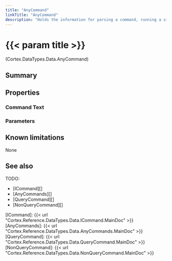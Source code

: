 ```yaml
---
title: "AnyCommand"
linkTitle: "AnyCommand"
description: "Holds the information for parsing a command, running a single query and non query command on a data source."
---
```


# {{< param title >}}

<p class="namespace">(Cortex.DataTypes.Data.AnyCommand)</p>

## Summary

## Properties

### Command Text

### Parameters

## Known limitations

None

## See also

TODO:

- [ICommand][]
- [AnyCommands][]
- [QueryCommand][]
- [NonQueryCommand][]

[ICommand]: {{< url "Cortex.Reference.DataTypes.Data.ICommand.MainDoc" >}}
[AnyCommands]: {{< url "Cortex.Reference.DataTypes.Data.AnyCommands.MainDoc" >}}
[QueryCommand]: {{< url "Cortex.Reference.DataTypes.Data.QueryCommand.MainDoc" >}}
[NonQueryCommand]: {{< url "Cortex.Reference.DataTypes.Data.NonQueryCommand.MainDoc" >}}
